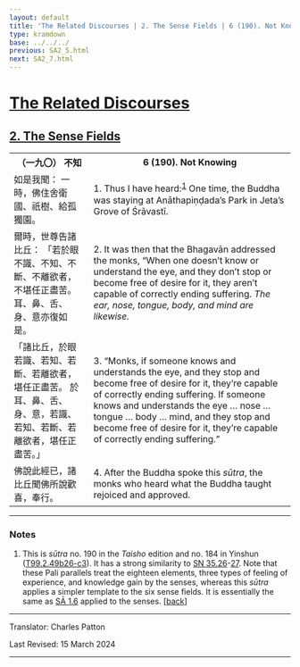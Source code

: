 ```yaml
---
layout: default
title: 'The Related Discourses | 2. The Sense Fields | 6 (190). Not Knowing'
type: kramdown
base: ../../../
previous: SA2_5.html
next: SA2_7.html
---
```


<h1><a href='(../index.html)'>The Related Discourses</a></h1>
<h2><a href='index.html'>2. The Sense Fields</a></h2>

<table class="trans">
  <th class='ch'>（一九〇） 不知</th>
  <th class='en'>6 (190). Not Knowing</th>
  <tr>
    <td title='t99.2.49b26'>如是我聞： 一時，佛住舍衛國、祇樹、給孤獨園。</td>
    <td id='p1'>1. Thus I have heard:<sup id="ref1"><a href="#n1">1</a></sup> One time, the Buddha was staying at Anāthapiṇḍada’s Park in Jeta’s Grove of Śrāvastī.</td>
  </tr>
  <tr>
    <td title='t99.2.49b27'>爾時，世尊告諸比丘： 「若於眼不識、不知、不斷、不離欲者，不堪任正盡苦。 耳、鼻、舌、身、意亦復如是。</td>
    <td id='p2'>2. It was then that the Bhagavān addressed the monks, “When one doesn’t know or understand the eye, and they don’t stop or become free of desire for it, they aren’t capable of correctly ending suffering. <em>The ear, nose, tongue, body, and mind are likewise.</em></td>
  </tr>
  <tr>
    <td title='t99.2.49b29'>「諸比丘，於眼若識、若知、若斷、若離欲者，堪任正盡苦。 於耳、鼻、舌、身、意，若識、若知、若斷、若離欲者，堪任正盡苦。」</td>
    <td id='p3'>3. “Monks, if someone knows and understands the eye, and they stop and become free of desire for it, they’re capable of correctly ending suffering. If someone knows and understands the eye … nose … tongue … body … mind, and they stop and become free of desire for it, they’re capable of correctly ending suffering.”</td>
  </tr>
  <tr>
    <td title='t99.2.49c2'>佛說此經已，諸比丘聞佛所說歡喜，奉行。</td>
    <td id='p4'>4. After the Buddha spoke this <em>sūtra</em>, the monks who heard what the Buddha taught rejoiced and approved.</td>
  </tr>
</table>

<hr/>

<h3 id="notes">Notes</h3>

<ol>
<li id="n1">This is <em>sūtra</em> no. 190 in the <cite>Taisho</cite> edition and no. 184 in Yinshun (<a href="https://cbetaonline.dila.edu.tw/zh/T02n0099_p0049b26" target="_blank">T99.2.49b26-c3</a>). It has a strong similarity to <a href="https://suttacentral.net/sn35.26" target="_blank">SN 35.26</a>-<a href="https://suttacentral.net/sn35.27" target="_blank">27</a>. Note that these Pali parallels treat the eighteen elements, three types of feeling of experience, and knowledge gain by the senses, whereas this <em>sūtra</em> applies a simpler template to the six sense fields. It is essentially the same as <a href="../01/SA1_6.html" target="_blank">SĀ 1.6</a> applied to the senses. [<a href="#ref1">back</a>]</li>
</ol>
<hr/>

<p class="translator">Translator: Charles Patton</p>
<p class='revised'>Last Revised: 15 March 2024</p>

<hr/>
